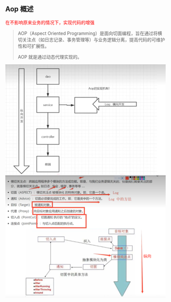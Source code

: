 ## Aop 概述

<font color=red>在不影响原来业务的情况下，实现代码的增强</font>

> AOP（Aspect Oriented Programming）是面向切面编程，旨在通过将横切关注点（如日志记录、事务管理等）与业务逻辑分离，提高代码的可维护性和可扩展性。
>
> AOP 就是通过动态代理实现的。

![Aop](../imgs/Aop.jpg)
![Aop](../imgs/Aop1.jpg)
